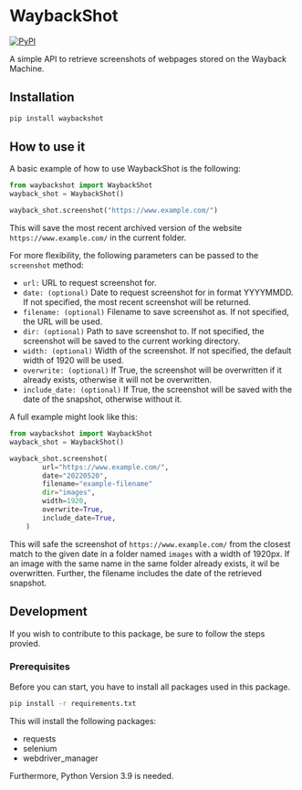 # WaybackShot

[![PyPI](https://img.shields.io/pypi/v/waybackshot?color=brightgreen)](https://pypi.org/project/waybackshot/)

A simple API to retrieve screenshots of webpages stored on the Wayback Machine.

## Installation

```bash
pip install waybackshot
```

## How to use it

A basic example of how to use WaybackShot is the following:

```python
from waybackshot import WaybackShot
wayback_shot = WaybackShot()

wayback_shot.screenshot("https://www.example.com/")
```

This will save the most recent archived version of the website `https://www.example.com/` in the current folder.

For more flexibility, the following parameters can be passed to the `screenshot` method:

- `url:` URL to request screenshot for.
- `date: (optional)` Date to request screenshot for in format YYYYMMDD. If not specified, the most recent screenshot will be returned.
- `filename: (optional)` Filename to save screenshot as. If not specified, the URL will be used.
- `dir: (optional)` Path to save screenshot to. If not specified, the screenshot will be saved to the current working directory.
- `width: (optional)` Width of the screenshot. If not specified, the default width of 1920 will be used.
- `overwrite: (optional)` If True, the screenshot will be overwritten if it already exists, otherwise it will not be overwritten.
- `include_date: (optional)` If True, the screenshot will be saved with the date of the snapshot, otherwise without it.

A full example might look like this:

```python
from waybackshot import WaybackShot
wayback_shot = WaybackShot()

wayback_shot.screenshot(
        url="https://www.example.com/",
        date="20220520",
        filename="example-filename"
        dir="images",
        width=1920,
        overwrite=True,
        include_date=True,
    )
```

This will safe the screenshot of `https://www.example.com/` from the closest match to the given date in a folder named `images` with a width of 1920px. If an image with the same name in the same folder already exists, it wil be overwritten. Further, the filename includes the date of the retrieved snapshot.

## Development

If you wish to contribute to this package, be sure to follow the steps provied.

### Prerequisites

Before you can start, you have to install all packages used in this package.

```bash
pip install -r requirements.txt
```

This will install the following packages:

- requests
- selenium
- webdriver_manager

Furthermore, Python Version 3.9 is needed.
